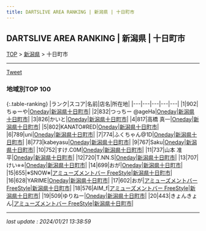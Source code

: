 ```yaml
---
title: DARTSLIVE AREA RANKING | 新潟県 | 十日町市
---
```

## DARTSLIVE AREA RANKING | 新潟県 | 十日町市

[TOP](/darts/rank/) > [新潟県](/darts/rank/新潟県/) > 十日町市

___

<a href="https://twitter.com/share?ref_src=twsrc%5Etfw" data-text="DARTSLIVE AREA RANKING | 新潟県十日町市" class="twitter-share-button" data-via="DARTSLIVE" data-hashtags="DARTSLIVE" data-related="DARTSLIVE" data-show-count="false">Tweet</a>

### 地域別TOP 100

{:.table-ranking}
|ランク|スコア|名前|店名|所在地|
|---|---|---|---|---|
|1|902|ちゅーや|<a href="https://search.dartslive.com/jp/shop/93ea87981b724f9c0d9b047a20a7ba1e">Oneday</a>|<a href="/darts/rank/新潟県/十日町市">新潟県十日町市</a>|
|2|832|つっちー @ageHa|<a href="https://search.dartslive.com/jp/shop/93ea87981b724f9c0d9b047a20a7ba1e">Oneday</a>|<a href="/darts/rank/新潟県/十日町市">新潟県十日町市</a>|
|3|826|かいと|<a href="https://search.dartslive.com/jp/shop/93ea87981b724f9c0d9b047a20a7ba1e">Oneday</a>|<a href="/darts/rank/新潟県/十日町市">新潟県十日町市</a>|
|4|817|高橋 真一|<a href="https://search.dartslive.com/jp/shop/93ea87981b724f9c0d9b047a20a7ba1e">Oneday</a>|<a href="/darts/rank/新潟県/十日町市">新潟県十日町市</a>|
|5|802|KANATO#RED|<a href="https://search.dartslive.com/jp/shop/93ea87981b724f9c0d9b047a20a7ba1e">Oneday</a>|<a href="/darts/rank/新潟県/十日町市">新潟県十日町市</a>|
|6|789|uni|<a href="https://search.dartslive.com/jp/shop/93ea87981b724f9c0d9b047a20a7ba1e">Oneday</a>|<a href="/darts/rank/新潟県/十日町市">新潟県十日町市</a>|
|7|774|ふくちゃん@1D|<a href="https://search.dartslive.com/jp/shop/93ea87981b724f9c0d9b047a20a7ba1e">Oneday</a>|<a href="/darts/rank/新潟県/十日町市">新潟県十日町市</a>|
|8|773|kabeyasu|<a href="https://search.dartslive.com/jp/shop/93ea87981b724f9c0d9b047a20a7ba1e">Oneday</a>|<a href="/darts/rank/新潟県/十日町市">新潟県十日町市</a>|
|9|767|Saku|<a href="https://search.dartslive.com/jp/shop/93ea87981b724f9c0d9b047a20a7ba1e">Oneday</a>|<a href="/darts/rank/新潟県/十日町市">新潟県十日町市</a>|
|10|752|すけ.C0M|<a href="https://search.dartslive.com/jp/shop/93ea87981b724f9c0d9b047a20a7ba1e">Oneday</a>|<a href="/darts/rank/新潟県/十日町市">新潟県十日町市</a>|
|11|737|山本 准平|<a href="https://search.dartslive.com/jp/shop/93ea87981b724f9c0d9b047a20a7ba1e">Oneday</a>|<a href="/darts/rank/新潟県/十日町市">新潟県十日町市</a>|
|12|720|T.NN.S|<a href="https://search.dartslive.com/jp/shop/93ea87981b724f9c0d9b047a20a7ba1e">Oneday</a>|<a href="/darts/rank/新潟県/十日町市">新潟県十日町市</a>|
|13|707|けい⭐︎⭐︎|<a href="https://search.dartslive.com/jp/shop/93ea87981b724f9c0d9b047a20a7ba1e">Oneday</a>|<a href="/darts/rank/新潟県/十日町市">新潟県十日町市</a>|
|14|699|おが|<a href="https://search.dartslive.com/jp/shop/93ea87981b724f9c0d9b047a20a7ba1e">Oneday</a>|<a href="/darts/rank/新潟県/十日町市">新潟県十日町市</a>|
|15|655|※SNOW※|<a href="https://search.dartslive.com/jp/shop/cade263cebfc44ab0d9b047a20a7ba1e">アミューズメントバー FreeStyle</a>|<a href="/darts/rank/新潟県/十日町市">新潟県十日町市</a>|
|16|628|YARIME|<a href="https://search.dartslive.com/jp/shop/93ea87981b724f9c0d9b047a20a7ba1e">Oneday</a>|<a href="/darts/rank/新潟県/十日町市">新潟県十日町市</a>|
|17|602|おが|<a href="https://search.dartslive.com/jp/shop/cade263cebfc44ab0d9b047a20a7ba1e">アミューズメントバー FreeStyle</a>|<a href="/darts/rank/新潟県/十日町市">新潟県十日町市</a>|
|18|576|AIM_f|<a href="https://search.dartslive.com/jp/shop/cade263cebfc44ab0d9b047a20a7ba1e">アミューズメントバー FreeStyle</a>|<a href="/darts/rank/新潟県/十日町市">新潟県十日町市</a>|
|19|509|ゆりねー|<a href="https://search.dartslive.com/jp/shop/93ea87981b724f9c0d9b047a20a7ba1e">Oneday</a>|<a href="/darts/rank/新潟県/十日町市">新潟県十日町市</a>|
|20|443|きょんきょん|<a href="https://search.dartslive.com/jp/shop/cade263cebfc44ab0d9b047a20a7ba1e">アミューズメントバー FreeStyle</a>|<a href="/darts/rank/新潟県/十日町市">新潟県十日町市</a>|



___

_last update : 2024/01/21 13:38:59_


<script src="https://cdnjs.cloudflare.com/ajax/libs/jquery/3.6.1/jquery.min.js" integrity="sha512-aVKKRRi/Q/YV+4mjoKBsE4x3H+BkegoM/em46NNlCqNTmUYADjBbeNefNxYV7giUp0VxICtqdrbqU7iVaeZNXA==" crossorigin="anonymous" referrerpolicy="no-referrer"></script>
<script src="https://cdnjs.cloudflare.com/ajax/libs/jquery.tablesorter/2.31.3/js/jquery.tablesorter.min.js" integrity="sha512-qzgd5cYSZcosqpzpn7zF2ZId8f/8CHmFKZ8j7mU4OUXTNRd5g+ZHBPsgKEwoqxCtdQvExE5LprwwPAgoicguNg==" crossorigin="anonymous" referrerpolicy="no-referrer"></script>
<link rel="stylesheet" href="https://cdnjs.cloudflare.com/ajax/libs/jquery.tablesorter/2.31.3/css/theme.default.min.css" integrity="sha512-wghhOJkjQX0Lh3NSWvNKeZ0ZpNn+SPVXX1Qyc9OCaogADktxrBiBdKGDoqVUOyhStvMBmJQ8ZdMHiR3wuEq8+w==" crossorigin="anonymous" referrerpolicy="no-referrer" />
<script>
$(function() {
    $(".table-ranking").tablesorter({sortList:[[0, 0]]});
});
</script>

<script async src="https://platform.twitter.com/widgets.js" charset="utf-8"></script>